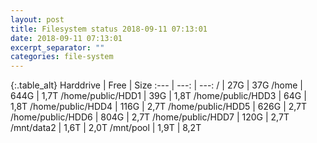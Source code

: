 ```yaml
---
layout: post
title: Filesystem status 2018-09-11 07:13:01
date: 2018-09-11 07:13:01
excerpt_separator: ""
categories: file-system
---
```

{:.table_alt}
Harddrive | Free | Size
:--- | ---: | ---:
/ | 27G | 37G
/home | 644G | 1,7T
/home/public/HDD1 | 39G | 1,8T
/home/public/HDD3 | 64G | 1,8T
/home/public/HDD4 | 116G | 2,7T
/home/public/HDD5 | 626G | 2,7T
/home/public/HDD6 | 804G | 2,7T
/home/public/HDD7 | 120G | 2,7T
/mnt/data2 | 1,6T | 2,0T
/mnt/pool | 1,9T | 8,2T
